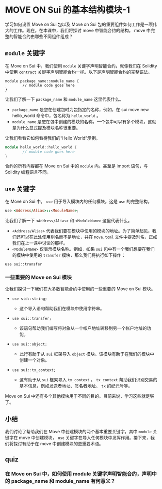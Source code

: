 # MOVE ON Sui 的基本结构模块-1

学习如何设置 Move on Sui 包以及 Move on Sui 包的重要组件如何工作是一项伟大的工作。现在，在本课中，我们将探讨 move 中智能合约的结构。 move 中完整的智能合约由哪些不同组件组成？

##  `module` 关键字

在 Move on Sui 中，我们使用 `module` 关键字声明智能合约，就像我们在 Solidity 中使用 `contract` 关键字声明智能合约一样。以下是声明智能合约的完整语法。

```ceylon
module package_name::module_name {
		// module code goes here
}
```

让我们了解一下 `package_name` 和 `module_name` 这里代表什么。

- `package_name` 是您在创建包时为包指定的名称，例如，在 sui move new hello_world 命令中，包名称为 `hello_world` 。
- `module_name` 是您在包中创建的模块的名称。一个包中可以有多个模块，这就是为什么显式提及模块名称很重要。

让我们看看它如何看待我们的“Hello World”示例。

```cpp
module hello_world::hello_world {
		// module code goes here
}
```

合约的所有内容都在 Move on Sui 中的 `module` 内。甚至是 import 语句，与 Solidity 编程语言不同。

##  `use` 关键字

在 Move on Sui 中， `use` 用于导入模块内的任何模块。这是 `use` 的完整结构。

```ruby
use <Address/Alias>::<ModuleName>;
```

让我们了解一下 `<Address/Alias>` 和 `<ModuleName>` 这里代表什么。

- `<Address/Alias>` 代表我们要在模块中使用的模块的地址。为了简单起见，我们还可以在此处使用别名而不是地址，并在 `Move.toml` 文件中提及别名，正如我们在上一课中讨论的那样。
- `<ModuleName>` 仅表示模块名称。例如，如果 `sui` 包中有一个我们想要在我们的模块中使用的 `transfer` 模块，那么我们将执行如下操作：

```arduino
use sui::transfer
```

### 一些重要的 Move on Sui 模块

让我们探讨一下我们在大多数智能合约中使用的一些重要的 Move on Sui 模块。

- ```
  use std::string;
  ```

  - 这个导入语句帮助我们在模块中使用字符串。

- ```
  use sui::transfer;
  ```

  - 该语句帮助我们编写将对象从一个帐户地址转移到另一个帐户地址的功能。

- ```
  use sui::object;
  ```

  - 此行有助于从 `sui` 框架导入 `object` 模块。该模块有助于在我们的模块中创建一个对象。

- ```
  use sui::tx_context;
  ```

  - 这有助于从 `sui` 框架导入 `tx_context` 。 `tx_context` 帮助我们识别交易的基本信息，例如发送者地址、签名者地址、 `tx` 的纪元号等。

Move on Sui 中还有多个其他模块用于不同的目的。目前来说，学习这些就足够了。

## 小结

我们讨论了帮助我们在 Move 中创建模块的两个基本重要关键字。其中 `module` 关键字在 move 中创建模块， `use` 关键字在导入任何模块中发挥作用。接下来，我们将探讨有助于在 move 中创建模块的更重要术语。

## quiz

### 在 Move on Sui 中，如何使用 module 关键字声明智能合约，声明中的 package_name 和 module_name 有何意义？